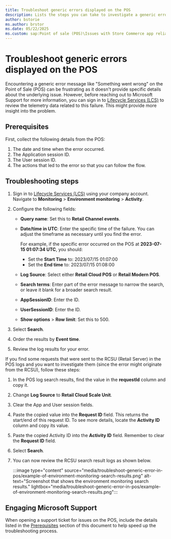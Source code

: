 ```yaml
---
title: Troubleshoot generic errors displayed on the POS
description: Lists the steps you can take to investigate a generic error displayed on the POS in Dynamics 365 Commerce.
author: bstorie
ms.author: brstor
ms.date: 05/22/2025
ms.custom: sap:Point of sale (POS)\Issues with Store Commerce app reliability
---
```

# Troubleshoot generic errors displayed on the POS

Encountering a generic error message like "Something went wrong" on the Point of Sale (POS) can be frustrating as it doesn't provide specific details about the underlying issue. However, before reaching out to Microsoft Support for more information, you can sign in to [Lifecycle Services (LCS)](https://lcs.dynamics.com/Logon/Index) to review the telemetry data related to this failure. This might provide more insight into the problem.

## Prerequisites

First, collect the following details from the POS:

1. The date and time when the error occurred.
2. The Application session ID.
3. The User session ID.
4. The actions that led to the error so that you can follow the flow.

## Troubleshooting steps

1. Sign in to [Lifecycle Services (LCS)](https://lcs.dynamics.com/Logon/Index) using your company account. Navigate to **Monitoring** > **Environment monitoring** > **Activity**.

2. Configure the following fields:

     - **Query name**: Set this to **Retail Channel events**.
     - **Date/time in UTC**: Enter the specific time of the failure. You can adjust the timeframe as necessary until you find the error.

       For example, if the specific error occurred on the POS at **2023-07-15 01:07:34 UTC**, you should:

       - Set the **Start Time** to: 2023/07/15 01:07:00  
       - Set the **End time** to: 2023/07/15 01:08:00

     - **Log Source**: Select either **Retail Cloud POS** or **Retail Modern POS**.
     - **Search terms**: Enter part of the error message to narrow the search, or leave it blank for a broader search result.
     - **AppSessionID**: Enter the ID.
     - **UserSessionID**: Enter the ID.
     - **Show options** > **Row limit**: Set this to 500.

3. Select **Search**.
4. Order the results by **Event time**.
5. Review the log results for your error.

If you find some requests that were sent to the RCSU (Retail Server) in the POS logs and you want to investigate them (since the error might originate from the RCSU), follow these steps:

1. In the POS log search results, find the value in the **requestId** column and copy it.
2. Change **Log Source** to **Retail Cloud Scale Unit**.
3. Clear the App and User session fields.
4. Paste the copied value into the **Request ID** field. This returns the start/end of this request ID. To see more details, locate the **Activity ID** column and copy its value.
5. Paste the copied Activity ID into the **Activity ID** field. Remember to clear the **Request ID** field.
6. Select **Search**.
7. You can now review the RCSU search result logs as shown below.

   :::image type="content" source="media/troubleshoot-generic-error-in-pos/example-of-environment-monitoring-search-results.png" alt-text="Screenshot that shows the environment monitoring search results." lightbox="media/troubleshoot-generic-error-in-pos/example-of-environment-monitoring-search-results.png":::

## Engaging Microsoft Support

When opening a support ticket for issues on the POS, include the details listed in the [Prerequisites](#prerequisites) section of this document to help speed up the troubleshooting process.
